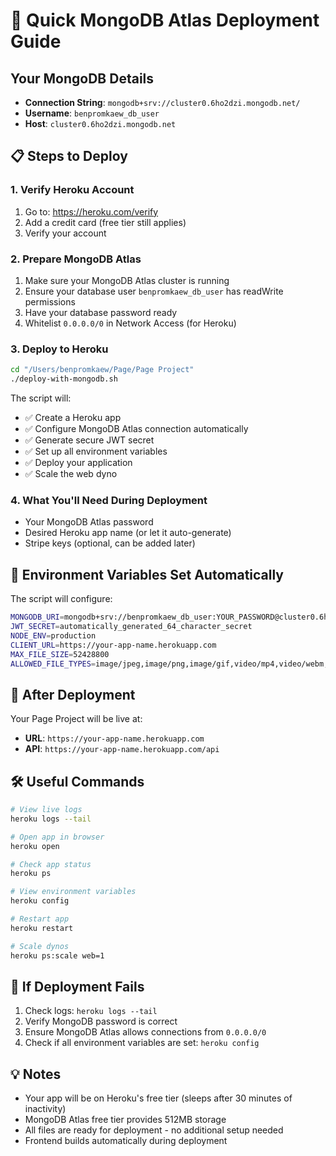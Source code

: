# 🚀 Quick MongoDB Atlas Deployment Guide

## Your MongoDB Details
- **Connection String**: `mongodb+srv://cluster0.6ho2dzi.mongodb.net/`
- **Username**: `benpromkaew_db_user`
- **Host**: `cluster0.6ho2dzi.mongodb.net`

## 📋 Steps to Deploy

### 1. Verify Heroku Account
1. Go to: https://heroku.com/verify
2. Add a credit card (free tier still applies)
3. Verify your account

### 2. Prepare MongoDB Atlas
1. Make sure your MongoDB Atlas cluster is running
2. Ensure your database user `benpromkaew_db_user` has readWrite permissions
3. Have your database password ready
4. Whitelist `0.0.0.0/0` in Network Access (for Heroku)

### 3. Deploy to Heroku
```bash
cd "/Users/benpromkaew/Page/Page Project"
./deploy-with-mongodb.sh
```

The script will:
- ✅ Create a Heroku app
- ✅ Configure MongoDB Atlas connection automatically
- ✅ Generate secure JWT secret
- ✅ Set up all environment variables
- ✅ Deploy your application
- ✅ Scale the web dyno

### 4. What You'll Need During Deployment
- Your MongoDB Atlas password
- Desired Heroku app name (or let it auto-generate)
- Stripe keys (optional, can be added later)

## 🔧 Environment Variables Set Automatically

The script will configure:
```bash
MONGODB_URI=mongodb+srv://benpromkaew_db_user:YOUR_PASSWORD@cluster0.6ho2dzi.mongodb.net/pageproject?retryWrites=true&w=majority
JWT_SECRET=automatically_generated_64_character_secret
NODE_ENV=production
CLIENT_URL=https://your-app-name.herokuapp.com
MAX_FILE_SIZE=52428800
ALLOWED_FILE_TYPES=image/jpeg,image/png,image/gif,video/mp4,video/webm,application/pdf
```

## 🎯 After Deployment

Your Page Project will be live at:
- **URL**: `https://your-app-name.herokuapp.com`
- **API**: `https://your-app-name.herokuapp.com/api`

## 🛠️ Useful Commands

```bash
# View live logs
heroku logs --tail

# Open app in browser
heroku open

# Check app status
heroku ps

# View environment variables
heroku config

# Restart app
heroku restart

# Scale dynos
heroku ps:scale web=1
```

## 🚨 If Deployment Fails

1. Check logs: `heroku logs --tail`
2. Verify MongoDB password is correct
3. Ensure MongoDB Atlas allows connections from `0.0.0.0/0`
4. Check if all environment variables are set: `heroku config`

## 💡 Notes

- Your app will be on Heroku's free tier (sleeps after 30 minutes of inactivity)
- MongoDB Atlas free tier provides 512MB storage
- All files are ready for deployment - no additional setup needed
- Frontend builds automatically during deployment
